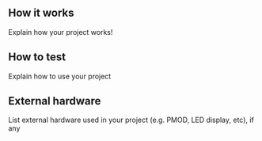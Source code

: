 <!---

This file is used to generate your project datasheet. Please fill in the information below and delete any unused
sections.

You can also include images in this folder and reference them in the markdown. Each image must be less than
512 kb in size, and the combined size of all images must be less than 1 MB.
-->

## How it works

Explain how your project works!

## How to test

Explain how to use your project

## External hardware

List external hardware used in your project (e.g. PMOD, LED display, etc), if any
